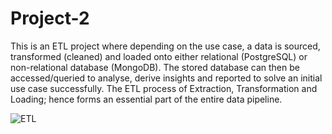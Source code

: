 # Project-2
This is an ETL project where depending on the use case, a data is sourced, transformed (cleaned) and loaded onto either relational (PostgreSQL) or non-relational database (MongoDB). The stored database can then be accessed/queried to analyse, derive insights and reported to solve an initial use case successfully. 
The ETL process of Extraction, Transformation and Loading; hence forms an essential part of the entire data pipeline.




![ETL](https://webassets.mongodb.com/_com_assets/cms/ETL_Visual-sa656kl6df.png)
